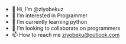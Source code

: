 - 👋 Hi, I’m @ziyobekuz
- 👀 I’m interested in Programmer
- 🌱 I’m currently learning python
- 💞️ I’m looking to collaborate on programmers
- 📫 How to reach me ziyobeku@outlook.com

<!---
ziyobekuz/ziyobekuz is a ✨ special ✨ repository because its `README.md` (this file) appears on your GitHub profile.
You can click the Preview link to take a look at your changes.
--->
